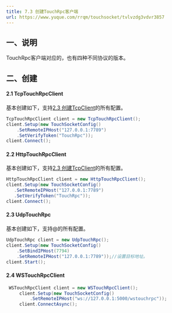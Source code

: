 ```yaml
---
title: 7.3 创建TouchRpc客户端
url: https://www.yuque.com/rrqm/touchsocket/tvlvzdg3vdvr3857
---
```


<a name="jyzSl"></a>

## 一、说明

TouchRpc客户端对应的，也有四种不同协议的版本。

<a name="aFn83"></a>

## 二、创建

<a name="Es0jr"></a>

#### 2.1 TcpTouchRpcClient

基本创建如下，支持[2.3 创建TcpClient](<..\二、Tcp组件\2.3 创建TcpClient.md>)的所有配置。

```csharp
TcpTouchRpcClient client = new TcpTouchRpcClient();
client.Setup(new TouchSocketConfig()
    .SetRemoteIPHost("127.0.0.1:7789")
    .SetVerifyToken("TouchRpc"));
client.Connect();
```

<a name="clQGY"></a>

#### 2.2 HttpTouchRpcClient

基本创建如下，支持[2.3 创建TcpClient](<..\二、Tcp组件\2.3 创建TcpClient.md>)的所有配置。

```csharp
HttpTouchRpcClient client = new HttpTouchRpcClient();
client.Setup(new TouchSocketConfig()
   .SetRemoteIPHost("127.0.0.1:7789")
   .SetVerifyToken("TouchRpc"));
client.Connect();
```

<a name="te59s"></a>

#### 2.3 UdpTouchRpc

基本创建如下，支持@的所有配置。

```csharp
UdpTouchRpc client = new UdpTouchRpc();
client.Setup(new TouchSocketConfig()
    .SetBindIPHost(7794)
    .SetRemoteIPHost("127.0.0.1:7789"));//设置目标地址。
client.Start();
```

<a name="WTDXI"></a>

#### 2.4 WSTouchRpcClient

```csharp
 WSTouchRpcClient client = new WSTouchRpcClient();
     client.Setup(new TouchSocketConfig()
         .SetRemoteIPHost("ws://127.0.0.1:5000/wstouchrpc"));
     client.ConnectAsync();
```
